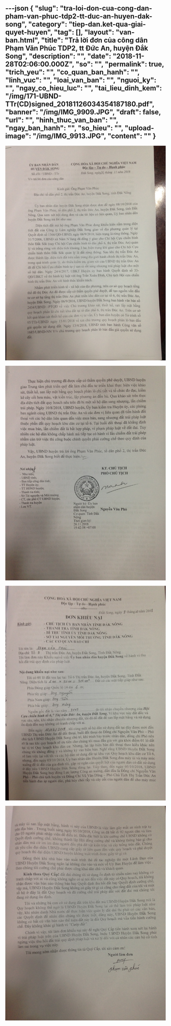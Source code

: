 ---json
{
    "slug": "tra-loi-don-cua-cong-dan-pham-van-phuc-tdp2-tt-duc-an-huyen-dak-song",
    "category": "tiep-dan.ket-qua-giai-quyet-huyen",
    "tag": [],
    "layout": "van-ban.html",
    "title": "Trả lời đơn của công dân Phạm Văn Phúc TDP2, tt Đức An, huyện Đắk Song",
    "description": "",
    "date": "2018-11-28T02:06:00.000Z",
    "so": "",
    "permalink": true,
    "trich_yeu": "",
    "co_quan_ban_hanh": "",
    "linh_vuc": "",
    "loai_van_ban": "",
    "nguoi_ky": "",
    "ngay_co_hieu_luc": "",
    "tai_lieu_dinh_kem": "/img/171-UBND-TTr(CD)signed_20181126034354187180.pdf",
    "banner": "/img/IMG_9909.JPG",
    "draft": false,
    "url": "",
    "hinh_thuc_van_ban": "",
    "ngay_ban_hanh": "",
    "so_hieu": "",
    "upload-image": "/img/IMG_9913.JPG",
    "__content__": ""
}
---
<p><img alt="" src="/img/IMG_9909.JPG" /></p>

<p><img alt="" src="/img/IMG_9910.JPG" /></p>

<p><img alt="" src="/img/IMG_9911.JPG" /></p>

<p><img alt="" src="/img/IMG_9913.JPG" /></p>
